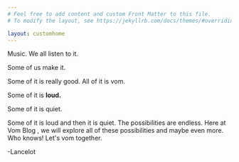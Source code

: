 ```yaml
---
# Feel free to add content and custom Front Matter to this file.
# To modify the layout, see https://jekyllrb.com/docs/themes/#overriding-theme-defaults

layout: customhome
---
```



Music. We all listen to it.

Some of us make it. 

Some of it is really good.
All of it is vom.

Some of it is <strong> loud. </strong>

Some of it is quiet.

Some of it is loud and then it is quiet. The possibilities are endless. Here at Vom Blog , we will explore all of these possibilities and maybe even more. Who knows! Let's vom together.

-Lancelot
